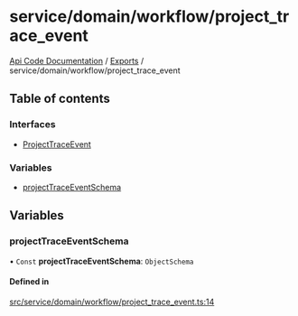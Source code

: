 # service/domain/workflow/project\_trace\_event
 
[Api Code Documentation](../README.md) / [Exports](../modules.md) / service/domain/workflow/project\_trace\_event

## Table of contents

### Interfaces

- [ProjectTraceEvent](../interfaces/service_domain_workflow_project_trace_event.ProjectTraceEvent.md)

### Variables

- [projectTraceEventSchema](service_domain_workflow_project_trace_event.md#projecttraceeventschema)

## Variables

### projectTraceEventSchema

• `Const` **projectTraceEventSchema**: `ObjectSchema`

#### Defined in

[src/service/domain/workflow/project_trace_event.ts:14](https://github.com/openkfw/TruBudget/blob/b9aaff0/api/src/service/domain/workflow/project_trace_event.ts#L14)

